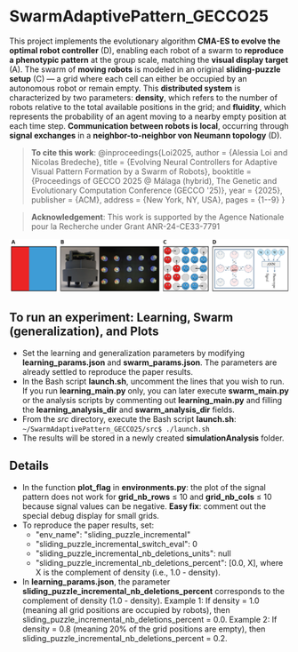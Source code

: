 # SwarmAdaptivePattern_GECCO25
This project implements the evolutionary algorithm **CMA-ES to evolve the optimal robot controller** (D), enabling each robot of a swarm to **reproduce a phenotypic pattern** at the group scale, matching the **visual display target** (A). The swarm of **moving robots** is modeled in an original **sliding-puzzle setup** (C) — a grid where each cell can either be occupied by an autonomous robot or remain empty. This **distributed system** is characterized by two parameters: **density**, which refers to the number of robots relative to the total available positions in the grid; and **fluidity**, which represents the probability of an agent moving to a nearby empty position at each time step. **Communication between robots is local**, occurring through **signal exchanges** in a **neighbor-to-neighbor von Neumann topology** (D).

> **To cite this work**: @inproceedings{Loi2025,
  author    = {Alessia Loi and Nicolas Bredeche},
  title     = {Evolving Neural Controllers for Adaptive Visual Pattern Formation by a Swarm of Robots},
  booktitle = {Proceedings of GECCO 2025 @ Málaga (hybrid), The Genetic and Evolutionary Computation Conference (GECCO '25)},
  year      = {2025},
  publisher = {ACM},
  address   = {New York, NY, USA},
  pages     = {1--9}
}

> **Acknowledgement**: This work is supported by the Agence Nationale pour la Recherche under Grant ANR-24-CE33-7791

![Research summary](src/teaser_V2.png)

## **To run an experiment: Learning, Swarm (generalization), and Plots**

-   Set the learning and generalization parameters by modifying **learning_params.json** and **swarm_params.json**. The parameters are already settled to reproduce the paper results.
-   In the Bash script **launch.sh**, uncomment the lines that you wish to run. If you run **learning_main.py** only, you can later execute **swarm_main.py** or the analysis scripts by commenting out **learning_main.py** and filling the **learning_analysis_dir** and **swarm_analysis_dir** fields.
-   From the *src* directory, execute the Bash script **launch.sh**:
    `~/SwarmAdaptivePattern_GECCO25/src$ ./launch.sh` 
-   The results will be stored in a newly created **simulationAnalysis** folder.


## Details
- In the function **plot_flag** in **environments.py**: the plot of the signal pattern does not work for **grid_nb_rows** ≤ 10 and **grid_nb_cols** ≤ 10 because signal values can be negative. **Easy fix**: comment out the special debug display for small grids.
- To reproduce the paper results, set:
  - "env_name": "sliding_puzzle_incremental"
  - "sliding_puzzle_incremental_switch_eval": 0
  - "sliding_puzzle_incremental_nb_deletions_units": null
  - "sliding_puzzle_incremental_nb_deletions_percent": [0.0, X], where X is the complement of density (i.e., 1.0 - density).
- In **learning_params.json**, the parameter **sliding_puzzle_incremental_nb_deletions_percent** corresponds to the complement of density (1.0 - density).
  Example 1: If density = 1.0 (meaning all grid positions are occupied by robots), then sliding_puzzle_incremental_nb_deletions_percent = 0.0.
  Example 2: If density = 0.8 (meaning 20% of the grid positions are empty), then sliding_puzzle_incremental_nb_deletions_percent = 0.2.
